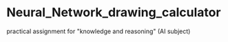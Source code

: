 # Neural_Network_drawing_calculator
 practical assignment for "knowledge and reasoning" (AI subject)
